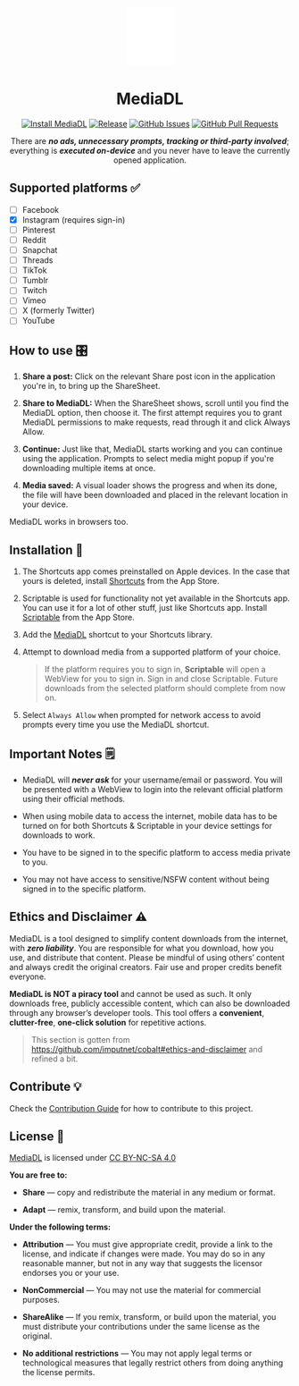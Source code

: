 <div align="center">

![MediaDL](square.and.arrow.down.fill.png)

# MediaDL

[![Install MediaDL][install-badge]][install-link]
[![Release][gh-release-badge]][gh-release-link]
[![GitHub Issues][gh-issues-badge]][gh-issues-link]
[![GitHub Pull Requests][gh-pulls-badge]][gh-pulls-link]

</div>

<div align="center">

There are **_no ads, unnecessary prompts, tracking or third-party involved_**; everything is **_executed on-device_** and you never have to leave the currently opened application.

</div>

## Supported platforms ✅

- [ ] Facebook
- [x] Instagram (requires sign-in)
- [ ] Pinterest
- [ ] Reddit
- [ ] Snapchat
- [ ] Threads
- [ ] TikTok
- [ ] Tumblr
- [ ] Twitch
- [ ] Vimeo
- [ ] X (formerly Twitter)
- [ ] YouTube

## How to use 🎛️

1. **Share a post:** Click on the relevant Share post icon in the application you're in, to bring up the ShareSheet.

2. **Share to MediaDL:** When the ShareSheet shows, scroll until you find the MediaDL option, then choose it. The first attempt requires you to grant MediaDL permissions to make requests, read through it and click Always Allow.

3. **Continue:** Just like that, MediaDL starts working and you can continue using the application. Prompts to select media might popup if you're downloading multiple items at once.

4. **Media saved:** A visual loader shows the progress and when its done, the file will have been downloaded and placed in the relevant location in your device.

MediaDL works in browsers too.

## Installation 📲

1. The Shortcuts app comes preinstalled on Apple devices. In the case that yours is deleted, install [Shortcuts][shortcuts-app-link] from the App Store.
2. Scriptable is used for functionality not yet available in the Shortcuts app. You can use it for a lot of other stuff, just like Shortcuts app. Install [Scriptable][scriptable-app-link] from the App Store.
3. Add the [MediaDL][mediadl-shortcut-link] shortcut to your Shortcuts library.
4. Attempt to download media from a supported platform of your choice.

   > If the platform requires you to sign in, **Scriptable** will open a WebView for you to sign in. Sign in and close Scriptable. Future downloads from the selected platform should complete from now on.

5. Select `Always Allow` when prompted for network access to avoid prompts every time you use the MediaDL shortcut.

## Important Notes 🗒️

- MediaDL will **_never ask_** for your username/email or password. You will be presented with a WebView to login into the relevant official platform using their official methods.

- When using mobile data to access the internet, mobile data has to be turned on for both Shortcuts & Scriptable in your device settings for downloads to work.

- You have to be signed in to the specific platform to access media private to you.

- You may not have access to sensitive/NSFW content without being signed in to the specific platform.

## Ethics and Disclaimer ⚠️

MediaDL is a tool designed to simplify content downloads from the internet, with **_zero liability_**. You are responsible for what you download, how you use, and distribute that content. Please be mindful of using others’ content and always credit the original creators. Fair use and proper credits benefit everyone.

**MediaDL is NOT a piracy tool** and cannot be used as such. It only downloads free, publicly accessible content, which can also be downloaded through any browser’s developer tools. This tool offers a **convenient**, **clutter-free**, **one-click solution** for repetitive actions.

> This section is gotten from <https://github.com/imputnet/cobalt#ethics-and-disclaimer> and refined a bit.

## Contribute 💡

Check the [Contribution Guide](./CONTRIBUTING.md) for how to contribute to this project.

## License 🤝

<p xmlns:cc="http://creativecommons.org/ns#" xmlns:dct="http://purl.org/dc/terms/"><a property="dct:title" rel="cc:attributionURL" href="https://mediadl.plbstl.io">MediaDL</a> is licensed under <a href="https://creativecommons.org/licenses/by-nc-sa/4.0/?ref=chooser-v1" target="_blank" rel="license noopener noreferrer" style="display:inline-block;">CC BY-NC-SA 4.0<img style="height:22px!important;margin-left:3px;vertical-align:text-bottom;" src="https://mirrors.creativecommons.org/presskit/icons/cc.svg?ref=chooser-v1" alt=""><img style="height:22px!important;margin-left:3px;vertical-align:text-bottom;" src="https://mirrors.creativecommons.org/presskit/icons/by.svg?ref=chooser-v1" alt=""><img style="height:22px!important;margin-left:3px;vertical-align:text-bottom;" src="https://mirrors.creativecommons.org/presskit/icons/nc.svg?ref=chooser-v1" alt=""><img style="height:22px!important;margin-left:3px;vertical-align:text-bottom;" src="https://mirrors.creativecommons.org/presskit/icons/sa.svg?ref=chooser-v1" alt=""></a></p>

**You are free to:**

- **Share** — copy and redistribute the material in any medium or format.

- **Adapt** — remix, transform, and build upon the material.

**Under the following terms:**

- **Attribution** — You must give appropriate credit, provide a link to the license, and indicate if changes were made. You may do so in any reasonable manner, but not in any way that suggests the licensor endorses you or your use.

- **NonCommercial** — You may not use the material for commercial purposes.

- **ShareAlike** — If you remix, transform, or build upon the material, you must distribute your contributions under the same license as the original.

- **No additional restrictions** — You may not apply legal terms or technological measures that legally restrict others from doing anything the license permits.

<!-- Badges -->

[gh-issues-badge]: https://img.shields.io/github/issues/plbstl/MediaDL
[gh-issues-link]: https://github.com/plbstl/MediaDL/issues
[gh-pulls-badge]: https://img.shields.io/github/issues-pr/plbstl/MediaDL
[gh-pulls-link]: https://github.com/plbstl/MediaDL/pulls
[gh-release-badge]: https://img.shields.io/github/v/release/plbstl/MediaDL?sort=semver
[gh-release-link]: https://github.com/plbstl/MediaDL/releases
[install-badge]: https://img.shields.io/badge/install_MediaDL-7c3aed?style=flat-square
[install-link]: https://plbstl.github.io/MediaDL/install

<!-- App links -->

[mediadl-shortcut-link]: https://www.icloud.com/shortcuts/b0792743b4694f28a246f8a31336c960
[scriptable-app-link]: https://apps.apple.com/app/scriptable/id1405459188
[shortcuts-app-link]: https://apps.apple.com/app/shortcuts/id915249334

